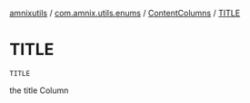 [amnixutils](../../index.md) / [com.amnix.utils.enums](../index.md) / [ContentColumns](index.md) / [TITLE](./-t-i-t-l-e.md)

# TITLE

`TITLE`

the title Column

